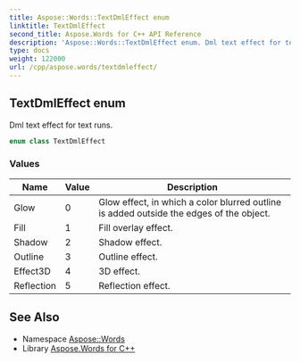 ```yaml
---
title: Aspose::Words::TextDmlEffect enum
linktitle: TextDmlEffect
second_title: Aspose.Words for C++ API Reference
description: 'Aspose::Words::TextDmlEffect enum. Dml text effect for text runs in C++.'
type: docs
weight: 122000
url: /cpp/aspose.words/textdmleffect/
---
```

## TextDmlEffect enum


Dml text effect for text runs.

```cpp
enum class TextDmlEffect
```

### Values

| Name | Value | Description |
| --- | --- | --- |
| Glow | 0 | Glow effect, in which a color blurred outline is added outside the edges of the object. |
| Fill | 1 | Fill overlay effect. |
| Shadow | 2 | Shadow effect. |
| Outline | 3 | Outline effect. |
| Effect3D | 4 | 3D effect. |
| Reflection | 5 | Reflection effect. |

## See Also

* Namespace [Aspose::Words](../)
* Library [Aspose.Words for C++](../../)
